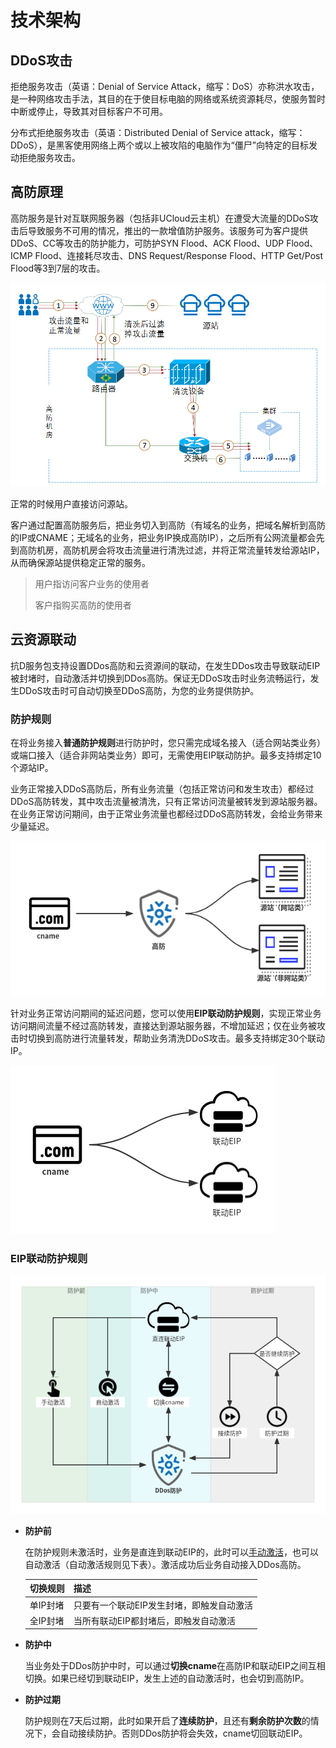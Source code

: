 

# 技术架构

## DDoS攻击

拒绝服务攻击（英语：Denial of Service
Attack，缩写：DoS）亦称洪水攻击，是一种网络攻击手法，其目的在于使目标电脑的网络或系统资源耗尽，使服务暂时中断或停止，导致其对目标客户不可用。

分布式拒绝服务攻击（英语：Distributed Denial of Service
attack，缩写：DDoS），是黑客使用网络上两个或以上被攻陷的电脑作为“僵尸”向特定的目标发动拒绝服务攻击。

## 高防原理

高防服务是针对互联网服务器（包括非UCloud云主机）在遭受大流量的DDoS攻击后导致服务不可用的情况，推出的一款增值防护服务。该服务可为客户提供DDoS、CC等攻击的防护能力，可防护SYN
Flood、ACK Flood、UDP Flood、ICMP Flood、连接耗尽攻击、DNS Request/Response
Flood、HTTP Get/Post Flood等3到7层的攻击。

![](/images/uadssp/concepts/高防架构.png)

正常的时候用户直接访问源站。

客户通过配置高防服务后，把业务切入到高防（有域名的业务，把域名解析到高防的IP或CNAME；无域名的业务，把业务IP换成高防IP），之后所有公网流量都会先到高防机房，高防机房会将攻击流量进行清洗过滤，并将正常流量转发给源站IP，从而确保源站提供稳定正常的服务。

> 用户指访问客户业务的使用者
>
> 客户指购买高防的使用者

## 云资源联动

抗D服务包支持设置DDos高防和云资源间的联动，在发生DDos攻击导致联动EIP被封堵时，自动激活并切换到DDos高防。保证无DDoS攻击时业务流畅运行，发生DDoS攻击时可自动切换至DDoS高防，为您的业务提供防护。

### 防护规则

在将业务接入**普通防护规则**进行防护时，您只需完成域名接入（适合网站类业务）或端口接入（适合非网站类业务）即可，无需使用EIP联动防护。最多支持绑定10个源站IP。

业务正常接入DDoS高防后，所有业务流量（包括正常访问和发生攻击）都经过DDoS高防转发，其中攻击流量被清洗，只有正常访问流量被转发到源站服务器。在业务正常访问期间，由于正常业务流量也都经过DDoS高防转发，会给业务带来少量延迟。

![](/images/uadssp/concepts/cname高防.png)

针对业务正常访问期间的延迟问题，您可以使用**EIP联动防护规则**，实现正常业务访问期间流量不经过高防转发，直接达到源站服务器，不增加延迟；仅在业务被攻击时切换到高防进行流量转发，帮助业务清洗DDoS攻击。最多支持绑定30个联动IP。

![](/images/uadssp/concepts/cname联动.png)

### EIP联动防护规则

![](/images/uadssp/concepts/cname切换.png)

- **防护前**

  在防护规则未激活时，业务是直连到联动EIP的，此时可以[手动激活](/uantiddos/uadssp/opintro/manuanl_activate_rule.md)，也可以自动激活（自动激活规则见下表）。激活成功后业务自动接入DDos高防。

    | 切换规则 | 描述                                |
    | ------- | ---------------------------------- |
    | 单IP封堵 | 只要有一个联动EIP发生封堵，即触发自动激活 |
    | 全IP封堵 | 当所有联动EIP都封堵后，即触发自动激活    |

- **防护中**

  当业务处于DDos防护中时，可以通过**切换cname**在高防IP和联动EIP之间互相切换。如果已经切到联动EIP，发生上述的自动激活时，也会切到高防IP。

- **防护过期**

  防护规则在7天后过期，此时如果开启了**连续防护**，且还有**剩余防护次数**的情况下，会自动接续防护。否则DDos防护将会失效，cname切回联动EIP。
